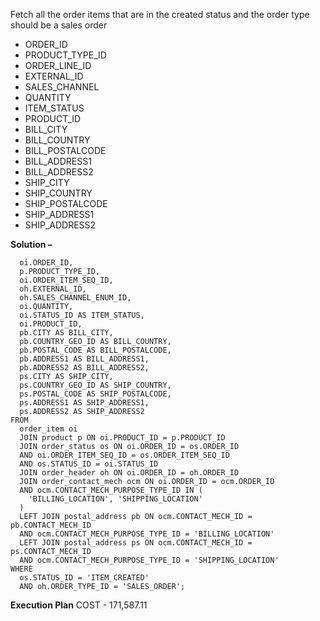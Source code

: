 Fetch all the order items that are in the created status and the order type should be a sales order
- ORDER_ID
- PRODUCT_TYPE_ID
- ORDER_LINE_ID	
- EXTERNAL_ID
- SALES_CHANNEL
- QUANTITY
- ITEM_STATUS 
- PRODUCT_ID
- BILL_CITY
- BILL_COUNTRY
- BILL_POSTALCODE	
- BILL_ADDRESS1
- BILL_ADDRESS2
- SHIP_CITY
- SHIP_COUNTRY
- SHIP_POSTALCODE
- SHIP_ADDRESS1
- SHIP_ADDRESS2

**Solution –** 
```sqlSELECT 
  oi.ORDER_ID, 
  p.PRODUCT_TYPE_ID, 
  oi.ORDER_ITEM_SEQ_ID, 
  oh.EXTERNAL_ID, 
  oh.SALES_CHANNEL_ENUM_ID, 
  oi.QUANTITY, 
  oi.STATUS_ID AS ITEM_STATUS, 
  oi.PRODUCT_ID, 
  pb.CITY AS BILL_CITY, 
  pb.COUNTRY_GEO_ID AS BILL_COUNTRY, 
  pb.POSTAL_CODE AS BILL_POSTALCODE, 
  pb.ADDRESS1 AS BILL_ADDRESS1, 
  pb.ADDRESS2 AS BILL_ADDRESS2, 
  ps.CITY AS SHIP_CITY, 
  ps.COUNTRY_GEO_ID AS SHIP_COUNTRY, 
  ps.POSTAL_CODE AS SHIP_POSTALCODE, 
  ps.ADDRESS1 AS SHIP_ADDRESS1, 
  ps.ADDRESS2 AS SHIP_ADDRESS2 
FROM 
  order_item oi 
  JOIN product p ON oi.PRODUCT_ID = p.PRODUCT_ID 
  JOIN order_status os ON oi.ORDER_ID = os.ORDER_ID 
  AND oi.ORDER_ITEM_SEQ_ID = os.ORDER_ITEM_SEQ_ID 
  AND os.STATUS_ID = oi.STATUS_ID 
  JOIN order_header oh ON oi.ORDER_ID = oh.ORDER_ID 
  JOIN order_contact_mech ocm ON oi.ORDER_ID = ocm.ORDER_ID 
  AND ocm.CONTACT_MECH_PURPOSE_TYPE_ID IN (
    'BILLING_LOCATION', 'SHIPPING_LOCATION'
  ) 
  LEFT JOIN postal_address pb ON ocm.CONTACT_MECH_ID = pb.CONTACT_MECH_ID 
  AND ocm.CONTACT_MECH_PURPOSE_TYPE_ID = 'BILLING_LOCATION' 
  LEFT JOIN postal_address ps ON ocm.CONTACT_MECH_ID = ps.CONTACT_MECH_ID 
  AND ocm.CONTACT_MECH_PURPOSE_TYPE_ID = 'SHIPPING_LOCATION' 
WHERE 
  os.STATUS_ID = 'ITEM_CREATED' 
  AND oh.ORDER_TYPE_ID = 'SALES_ORDER';
```

**Execution Plan**
COST - 171,587.11
